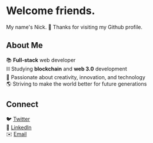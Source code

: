 # Welcome friends.

My name's Nick. 👋
Thanks for visiting my Github profile.

## About Me
📚 **Full-stack** web developer<br>
⛓ Studying **blockchain** and **web 3.0** development<br>
🚀 Passionate about creativity, innovation, and technology<br>
🌎 Striving to make the world better for future generations<br>

## Connect
🐦 [Twitter](https://twitter.com/njo_lv)<br>
🏢 [LinkedIn](https://www.linkedin.com/in/nicholas-oliveira-066948219/)<br>
✉️ <a href="mailto:noliveira95@outlook.com? subject=HTML link">Email</a>
